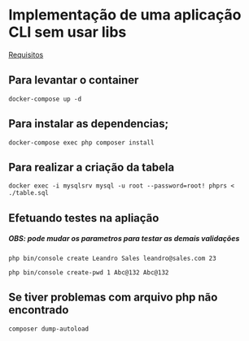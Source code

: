 # Implementação de uma aplicação CLI sem usar libs

[Requisitos](https://github.com/leandro-sales-ls/desafio-empresa-pt/files/9882385/Desafio_PHP.pdf)

## Para levantar o container 
```
docker-compose up -d
```

## Para instalar as dependencias;
```
docker-compose exec php composer install
```

## Para realizar a criação da tabela
```
docker exec -i mysqlsrv mysql -u root --password=root! phprs < ./table.sql
```


## Efetuando testes na apliação

##### OBS: pode mudar os parametros para testar as demais validações


```
php bin/console create Leandro Sales leandro@sales.com 23
```

```
php bin/console create-pwd 1 Abc@132 Abc@132
```


## Se tiver problemas com arquivo php não encontrado

```
composer dump-autoload
```
